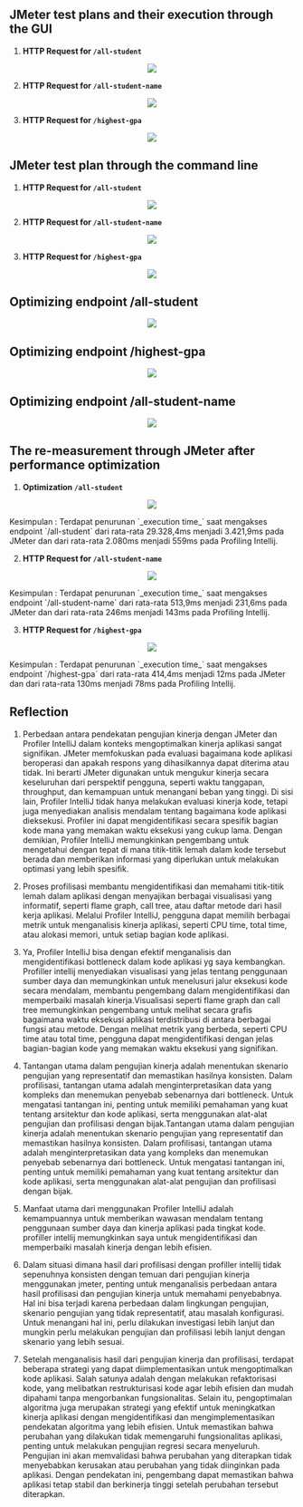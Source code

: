 ## JMeter test plans and their execution through the GUI
1. **HTTP Request for `/all-student`**
<p align="center">
  <img src="src\main\resources\static\image\all-student\all-students request.png" />
</p>

2. **HTTP Request for `/all-student-name`**
<p align="center">
  <img src="src\main\resources\static\image\all-student-name\all-students-name request.png" />
</p>

3. **HTTP Request for `/highest-gpa`**
<p align="center">
  <img src="src\main\resources\static\image\highest-gpa\highest-gpa request.png" />
</p>

## JMeter test plan through the command line 
1. **HTTP Request for `/all-student`**
<p align="center">
  <img src="src\main\resources\static\image\all-student\all-students-results request.png" />
</p>

2. **HTTP Request for `/all-student-name`**
<p align="center">
  <img src="src\main\resources\static\image\all-student-name\all-students-name-results request.png" />
</p>

3. **HTTP Request for `/highest-gpa`**
<p align="center">
  <img src="src\main\resources\static\image\highest-gpa\highest-gpa-results request.png" />
</p>

## Optimizing endpoint /all-student
<p align="center">
  <img src="src\main\resources\static\image\all-student\getallstudents-optim.png" />
</p>

## Optimizing endpoint /highest-gpa
<p align="center">
  <img src="src\main\resources\static\image\highest-gpa\highestgpa-prof-optim.png" />
</p>

## Optimizing endpoint /all-student-name
<p align="center">
  <img src="src\main\resources\static\image\all-student-name\joinStudent-optim.png" />
</p>

## The re-measurement through JMeter after performance optimization
1. **Optimization `/all-student`**
<p align="center">
  <img src="src\main\resources\static\image\all-student\all-students-optim request.png" />
</p>
Kesimpulan : Terdapat penurunan `_execution time_` saat mengakses endpoint `/all-student` dari rata-rata 29.328,4ms menjadi 3.421,9ms pada JMeter dan dari rata-rata 2.080ms menjadi 559ms pada Profiling Intellij.


2. **HTTP Request for `/all-student-name`**
<p align="center">
  <img src="src\main\resources\static\image\all-student-name\all-students-name-optim request.png" />
</p>
Kesimpulan : Terdapat penurunan `_execution time_` saat mengakses endpoint `/all-student-name` dari rata-rata 513,9ms menjadi 231,6ms pada JMeter dan dari rata-rata 246ms menjadi 143ms pada Profiling Intellij.


3. **HTTP Request for `/highest-gpa`**
<p align="center">
  <img src="src\main\resources\static\image\highest-gpa\highest-gpa-optim request.png" />
</p>
Kesimpulan : Terdapat penurunan `_execution time_` saat mengakses endpoint `/highest-gpa` dari rata-rata 414,4ms menjadi 12ms pada JMeter dan dari rata-rata 130ms menjadi 78ms pada Profiling Intellij.

## Reflection
1. Perbedaan antara pendekatan pengujian kinerja dengan JMeter dan Profiler IntelliJ dalam konteks mengoptimalkan kinerja aplikasi sangat signifikan. JMeter memfokuskan pada evaluasi bagaimana kode aplikasi beroperasi dan apakah respons yang dihasilkannya dapat diterima atau tidak. Ini berarti JMeter digunakan untuk mengukur kinerja secara keseluruhan dari perspektif pengguna, seperti waktu tanggapan, throughput, dan kemampuan untuk menangani beban yang tinggi.
Di sisi lain, Profiler IntelliJ tidak hanya melakukan evaluasi kinerja kode, tetapi juga menyediakan analisis mendalam tentang bagaimana kode aplikasi dieksekusi. Profiler ini dapat mengidentifikasi secara spesifik bagian kode mana yang memakan waktu eksekusi yang cukup lama. Dengan demikian, Profiler IntelliJ memungkinkan pengembang untuk mengetahui dengan tepat di mana titik-titik lemah dalam kode tersebut berada dan memberikan informasi yang diperlukan untuk melakukan optimasi yang lebih spesifik.

2. Proses profilisasi membantu mengidentifikasi dan memahami titik-titik lemah dalam aplikasi dengan menyajikan berbagai visualisasi yang informatif, seperti flame graph, call tree, atau daftar metode dari hasil kerja aplikasi. Melalui Profiler IntelliJ, pengguna dapat memilih berbagai metrik untuk menganalisis kinerja aplikasi, seperti CPU time, total time, atau alokasi memori, untuk setiap bagian kode aplikasi.
3. Ya, Profiler IntelliJ bisa dengan efektif  menganalisis dan mengidentifikasi bottleneck dalam kode aplikasi yg saya kembangkan. Profiller intellij menyediakan visualisasi yang jelas tentang penggunaan sumber daya dan memungkinkan untuk menelusuri jalur eksekusi kode secara mendalam, membantu pengembang dalam mengidentifikasi dan memperbaiki masalah kinerja.Visualisasi seperti flame graph dan call tree memungkinkan pengembang untuk melihat secara grafis bagaimana waktu eksekusi aplikasi terdistribusi di antara berbagai fungsi atau metode. Dengan melihat metrik yang berbeda, seperti CPU time atau total time, pengguna dapat mengidentifikasi dengan jelas bagian-bagian kode yang memakan waktu eksekusi yang signifikan.
4. Tantangan utama dalam pengujian kinerja adalah menentukan skenario pengujian yang representatif dan memastikan hasilnya konsisten. Dalam profilisasi, tantangan utama adalah menginterpretasikan data yang kompleks dan menemukan penyebab sebenarnya dari bottleneck. Untuk mengatasi tantangan ini, penting untuk memiliki pemahaman yang kuat tentang arsitektur dan kode aplikasi, serta menggunakan alat-alat pengujian dan profilisasi dengan bijak.Tantangan utama dalam pengujian kinerja adalah menentukan skenario pengujian yang representatif dan memastikan hasilnya konsisten. Dalam profilisasi, tantangan utama adalah menginterpretasikan data yang kompleks dan menemukan penyebab sebenarnya dari bottleneck. Untuk mengatasi tantangan ini, penting untuk memiliki pemahaman yang kuat tentang arsitektur dan kode aplikasi, serta menggunakan alat-alat pengujian dan profilisasi dengan bijak.
5. Manfaat utama dari menggunakan Profiler IntelliJ adalah kemampuannya untuk memberikan wawasan mendalam tentang penggunaan sumber daya dan kinerja aplikasi pada tingkat kode. profiller intellij memungkinkan saya untuk mengidentifikasi dan memperbaiki masalah kinerja dengan lebih efisien.
6. Dalam situasi dimana hasil dari profilisasi dengan profiller intellij tidak sepenuhnya konsisten dengan temuan dari pengujian kinerja menggunakan jmeter, penting untuk menganalisis perbedaan antara hasil profilisasi dan pengujian kinerja untuk memahami penyebabnya. Hal ini bisa terjadi karena perbedaan dalam lingkungan pengujian, skenario pengujian yang tidak representatif, atau masalah konfigurasi. Untuk menangani hal ini, perlu dilakukan investigasi lebih lanjut dan mungkin perlu melakukan pengujian dan profilisasi lebih lanjut dengan skenario yang lebih sesuai.
7. Setelah menganalisis hasil dari pengujian kinerja dan profilisasi, terdapat beberapa strategi yang dapat diimplementasikan untuk mengoptimalkan kode aplikasi. Salah satunya adalah dengan melakukan refaktorisasi kode, yang melibatkan restrukturisasi kode agar lebih efisien dan mudah dipahami tanpa mengorbankan fungsionalitas. Selain itu, pengoptimalan algoritma juga merupakan strategi yang efektif untuk meningkatkan kinerja aplikasi dengan mengidentifikasi dan mengimplementasikan pendekatan algoritma yang lebih efisien.
Untuk memastikan bahwa perubahan yang dilakukan tidak memengaruhi fungsionalitas aplikasi, penting untuk melakukan pengujian regresi secara menyeluruh. Pengujian ini akan memvalidasi bahwa perubahan yang diterapkan tidak menyebabkan kerusakan atau perubahan yang tidak diinginkan pada aplikasi. Dengan pendekatan ini, pengembang dapat memastikan bahwa aplikasi tetap stabil dan berkinerja tinggi setelah perubahan tersebut diterapkan.
